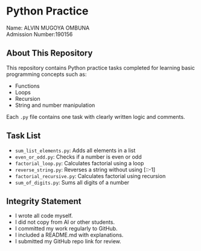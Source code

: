 # Python Practice

Name: ALVIN MUGOYA OMBUNA  
Admission Number:190156


## About This Repository
This repository contains Python practice tasks completed for learning basic programming concepts such as:
- Functions
- Loops
- Recursion
- String and number manipulation

Each `.py` file contains one task with clearly written logic and comments.

## Task List
- `sum_list_elements.py`: Adds all elements in a list
- `even_or_odd.py`: Checks if a number is even or odd
- `factorial_loop.py`: Calculates factorial using a loop
- `reverse_string.py`: Reverses a string without using [::-1]
- `factorial_recursive.py`: Calculates factorial using recursion
- `sum_of_digits.py`: Sums all digits of a number

## Integrity Statement
- I wrote all code myself.
- I did not copy from AI or other students.
- I committed my work regularly to GitHub.
- I included a README.md with explanations.
- I submitted my GitHub repo link for review.

